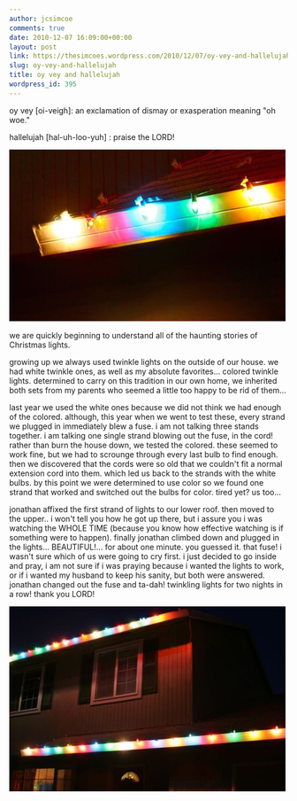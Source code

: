 ```yaml
---
author: jcsimcoe
comments: true
date: 2010-12-07 16:09:00+00:00
layout: post
link: https://thesimcoes.wordpress.com/2010/12/07/oy-vey-and-hallelujah/
slug: oy-vey-and-hallelujah
title: oy vey and hallelujah
wordpress_id: 395
---
```


oy vey [oi-veigh]: an exclamation of dismay or exasperation meaning "oh woe."




hallelujah [hal-uh-loo-yuh] : praise the LORD!




![](/public/assets/tumblr_ld2fhl99rY1qb8l8q.jpg)  





we are quickly beginning to understand all of the haunting stories of Christmas lights.




growing up we always used twinkle lights on the outside of our house. we had white twinkle ones, as well as my absolute favorites… colored twinkle lights. determined to carry on this tradition in our own home, we inherited both sets from my parents who seemed a little too happy to be rid of them…




last year we used the white ones because we did not think we had enough of the colored. although, this year when we went to test these, every strand we plugged in immediately blew a fuse. i am not talking three stands together. i am talking one single strand blowing out the fuse, in the cord! rather than burn the house down, we tested the colored. these seemed to work fine, but we had to scrounge through every last bulb to find enough. then we discovered that the cords were so old that we couldn't fit a normal extension cord into them. which led us back to the strands with the white bulbs. by this point we were determined to use color so we found one strand that worked and switched out the bulbs for color. tired yet? us too…




jonathan affixed the first strand of lights to our lower roof. then moved to the upper.. i won't tell you how he got up there, but i assure you i was watching the WHOLE TIME (because you know how effective watching is if something were to happen). finally jonathan climbed down and plugged in the lights… BEAUTIFUL!… for about one minute. you guessed it. that fuse! i wasn't sure which of us were going to cry first. i just decided to go inside and pray, i am not sure if i was praying because i wanted the lights to work, or if i wanted my husband to keep his sanity, but both were answered. jonathan changed out the fuse and ta-dah! twinkling lights for two nights in a row! thank you LORD!




![](/public/assets/tumblr_ld2fhxPhIr1qb8l8q.jpg)

